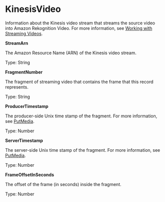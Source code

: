 # KinesisVideo<a name="streaming-video-kinesis-output-reference-kinesisvideostreams-kinesisvideo"></a>

Information about the Kinesis video stream that streams the source video into Amazon Rekognition Video\. For more information, see [Working with Streaming Videos](streaming-video.md)\.

**StreamArn**

The Amazon Resource Name \(ARN\) of the Kinesis video stream\.

Type: String 

**FragmentNumber**

The fragment of streaming video that contains the frame that this record represents\.

Type: String

**ProducerTimestamp**

The producer\-side Unix time stamp of the fragment\. For more information, see [PutMedia](http://docs.aws.amazon.com/kinesisvideostreams/latest/dg/API_dataplane_PutMedia.html)\.

Type: Number

**ServerTimestamp**

The server\-side Unix time stamp of the fragment\. For more information, see [PutMedia](http://docs.aws.amazon.com/kinesisvideostreams/latest/dg/API_dataplane_PutMedia.html)\.

Type: Number

**FrameOffsetInSeconds**

The offset of the frame \(in seconds\) inside the fragment\.

Type: Number 